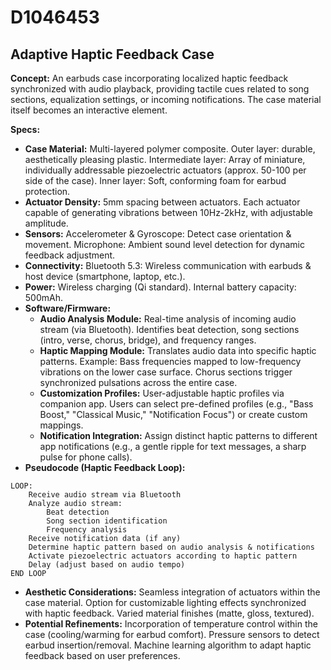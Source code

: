 # D1046453

## Adaptive Haptic Feedback Case

**Concept:** An earbuds case incorporating localized haptic feedback synchronized with audio playback, providing tactile cues related to song sections, equalization settings, or incoming notifications. The case material itself becomes an interactive element.

**Specs:**

*   **Case Material:** Multi-layered polymer composite. Outer layer: durable, aesthetically pleasing plastic. Intermediate layer: Array of miniature, individually addressable piezoelectric actuators (approx. 50-100 per side of the case). Inner layer: Soft, conforming foam for earbud protection.
*   **Actuator Density:** 5mm spacing between actuators. Each actuator capable of generating vibrations between 10Hz-2kHz, with adjustable amplitude.
*   **Sensors:** Accelerometer & Gyroscope: Detect case orientation & movement. Microphone: Ambient sound level detection for dynamic feedback adjustment.
*   **Connectivity:** Bluetooth 5.3: Wireless communication with earbuds & host device (smartphone, laptop, etc.).
*   **Power:** Wireless charging (Qi standard). Internal battery capacity: 500mAh.
*   **Software/Firmware:**
    *   **Audio Analysis Module:** Real-time analysis of incoming audio stream (via Bluetooth). Identifies beat detection, song sections (intro, verse, chorus, bridge), and frequency ranges.
    *   **Haptic Mapping Module:** Translates audio data into specific haptic patterns. Example: Bass frequencies mapped to low-frequency vibrations on the lower case surface. Chorus sections trigger synchronized pulsations across the entire case.
    *   **Customization Profiles:** User-adjustable haptic profiles via companion app. Users can select pre-defined profiles (e.g., "Bass Boost," "Classical Music," "Notification Focus") or create custom mappings.
    *   **Notification Integration:**  Assign distinct haptic patterns to different app notifications (e.g., a gentle ripple for text messages, a sharp pulse for phone calls).
*   **Pseudocode (Haptic Feedback Loop):**

```
LOOP:
    Receive audio stream via Bluetooth
    Analyze audio stream:
        Beat detection
        Song section identification
        Frequency analysis
    Receive notification data (if any)
    Determine haptic pattern based on audio analysis & notifications
    Activate piezoelectric actuators according to haptic pattern
    Delay (adjust based on audio tempo)
END LOOP
```

*   **Aesthetic Considerations:** Seamless integration of actuators within the case material. Option for customizable lighting effects synchronized with haptic feedback.  Varied material finishes (matte, gloss, textured).
*   **Potential Refinements:** Incorporation of temperature control within the case (cooling/warming for earbud comfort).  Pressure sensors to detect earbud insertion/removal. Machine learning algorithm to adapt haptic feedback based on user preferences.